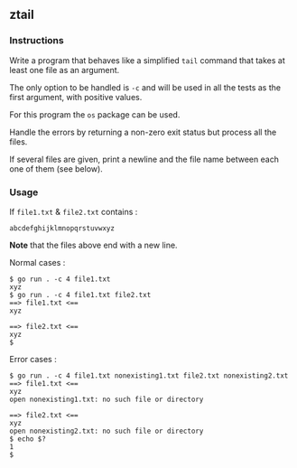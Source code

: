 ## ztail

### Instructions

Write a program that behaves like a simplified `tail` command that takes at least one file as an argument.

The only option to be handled is `-c` and will be used in all the tests as the first argument, with positive values.

For this program the `os` package can be used.

Handle the errors by returning a non-zero exit status but process all the files.

If several files are given, print a newline and the file name between each one of them (see below).

### Usage

If `file1.txt` & `file2.txt` contains :

```
abcdefghijklmnopqrstuvwxyz

```

**Note** that the files above end with a new line.

Normal cases :

```console
$ go run . -c 4 file1.txt
xyz
$ go run . -c 4 file1.txt file2.txt
==> file1.txt <==
xyz

==> file2.txt <==
xyz
$
```

Error cases :

```console
$ go run . -c 4 file1.txt nonexisting1.txt file2.txt nonexisting2.txt
==> file1.txt <==
xyz
open nonexisting1.txt: no such file or directory

==> file2.txt <==
xyz
open nonexisting2.txt: no such file or directory
$ echo $?
1
$
```
